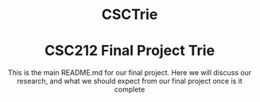 <h1 align="center">CSCTrie</h1>
<h1 align="center">CSC212 Final Project Trie</h1>

<p align="center">This is the main README.md for our final project.  Here we will discuss our research, and what we should expect from our final project once is it complete</p>
